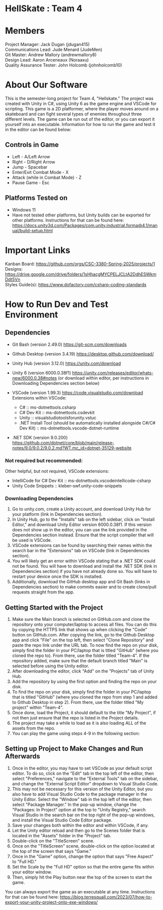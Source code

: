 # HellSkate : Team 4

# Members
Project Manager: Jack Dugan (jdugan415)\
Communications Lead: Jude Menard (JudeMen)\
Git Master: Andrew Mallory (andrewmallory8)\
Design Lead: Aaron Arceneaux (Noraaxu)\
Quality Assurance Tester: John Holcomb (johnholcomb10)

# About Our Software
This is the semester-long project for Team 4, "Hellskate." The project was created with Unity in C#, using Unity 6 as the game engine and VSCode for scripting. This game is a 2D platformer, where the player moves around on a skateboard and can fight several types of enemies throughout three different levels. The game can be run out of the editor, or you can export it yourself into an executable. Information for how to run the game and test it in the editor can be found below:

## Controls in Game
- Left - A/Left Arrow
- Right - D/Right Arrow
- Jump - Spacebar
- Enter/Exit Combat Mode - X
- Attack (while in Combat Mode) - Z
- Pause Game - Esc

## Platforms Tested on
- Windows 11
- Have not tested other platforms, but Unity builds can be exported for other platforms. Instructions for that can be found here:
  https://docs.unity3d.com/Packages/com.unity.industrial.forma@4.1/manual/build-setup.html

# Important Links
Kanban Board: https://github.com/orgs/CSC-3380-Spring-2025/projects/1 \
Designs: https://drive.google.com/drive/folders/1sHhacgMYCPELJCLtA2DdhESWkmDdt5Vn \
Styles Guide(s): https://www.dofactory.com/csharp-coding-standards

# How to Run Dev and Test Environment

## Dependencies
- Git Bash (version 2.49.0)
  https://git-scm.com/downloads

- Github Desktop (version 3.4.19)
  https://desktop.github.com/download/

- Unity Hub (version 3.12.0)
  https://unity.com/download

- Unity 6 (version 6000.0.38f1)
  https://unity.com/releases/editor/whats-new/6000.0.38#notes (or download within editor, per instructions in Downloading Dependencies section below)

- VSCode (version 1.99.3)
  https://code.visualstudio.com/download
  Extensions within VSCode:
  - C# :: ms-dotnettools.csharp
  - C# Dev Kit :: ms-dotnettools.csdevkit
  - Unity :: visualstudiotoolsforunity.vstuc
  - .NET Install Tool (should be automatically installed alongside C#/C# Dev Kit) :: ms-dotnettools.vscode-dotnet-runtime

- .NET SDK (version 9.0.200)
  https://github.com/dotnet/core/blob/main/release-notes/9.0/9.0.2/9.0.2.md?WT.mc_id=dotnet-35129-website

### Not required but recommended:
Other helpful, but not required, VSCode extensions:
  - IntelliCode for C# Dev Kit :: ms-dotnettools.vscodeintellicode-csharp
  - Unity Code Snippets :: kleber-swf.unity-code-snippets

### Downloading Dependencies
1. Go to unity.com, create a Unity account, and download Unity Hub for your platform (link in Dependencies section).
2. In Unity Hub, go to the "Installs" tab on the left sidebar, click on "Install Editor," and download Unity Editor version 6000.0.38f1. If this version does not show up in the editor, you can use the link provided in the Dependencies section instead. Ensure that the script compiler that will be used is VSCode.
3. VSCode extensions can be found by searching their names within the search bar in the "Extensions" tab on VSCode (link in Dependencies section).
4. You will likely get an error within VSCode stating that a .NET SDK could not be found. You will have to download and install the .NET SDK (link in Dependencies section) if you have not already done so. You will have to restart your device once the SDK is installed.
5. Additionally, download the GitHub desktop app and Git Bash (links in Dependencies section) to make commits easier and to create clone/pull requests straight from the app.

## Getting Started with the Project
1. Make sure the Main branch is selected on GitHub.com and clone the repository onto your computer/laptop to access all files. You can do this by copying the HTTPS link that shows up when clicking the "Code" button on GitHub.com. After copying the link, go to the Github Desktop app and click "File" on the top left, then select "Clone Repository" and paste the repo link under the URL tab. To now find the repo on your disk, simply find the folder in your PC/laptop that is titled "GitHub" (where you cloned the repo to). From there, use the folder titled "Team-4". If the repository added, make sure that the default branch titled "Main" is selected before using the Unity editor.
2. After downloading the editor, click "Add" on the "Projects" tab of Unity Hub.
3. Add the repository by using the first option and finding the repo on your disk.
4. To find the repo on your disk, simply find the folder in your PC/laptop that is titled "GitHub" (where you cloned the repo from step 1 and added to Github Desktop in step 2). From there, use the folder titled "My project" within "Team-4".
5. Once done, load the Project, it should default to the title "My Project", if not then just ensure that the repo is listed in the Project details.
6. The project may take a while to load as it is also loading ALL of the assets from the repo.
7. You can play the game using steps 4-9 in the following section:

## Setting up Project to Make Changes and Run Afterwards
1. Once in the editor, you may have to set VSCode as your default script editor. To do so, click on the "Edit" tab in the top left of the editor, then select "Preferences," navigate to the "External Tools" tab on the sidebar, and change the "External Script Editor" dropdown to Visual Studio Code.
2. This may not be necessary for this version of the Unity Editor, but you also have to add Visual Studio Code to the package manager in the Unity Editor. Select the "Window" tab in the top left of the editor, then select "Package Manager." In the pop-up window, change the "Packages: In Project" option at the top to "Unity Registry," search Visual Studio in the search bar on the top right of the pop-up windows, and install the Visual Studio Code Editor package.
3. Save your changes both within the editor and within VSCode, if any.
4. Let the Unity editor reload and then go to the Scenes folder that is located in the "Assets" folder in the "Project" tab.
5. Double-click on the "TitleScreen" scene.
6. Once on the "TitleScreen" scene, double-click on the option located at the top of the screen that says "Game."
7. Once in the "Game" option, change the option that says "Free Aspect" to "Full HD."
8. Set the Scale by the "Full HD" option so that the entire game fits within your editor window.
9. Then, simply hit the Play button near the top of the screen to start the game.

  You can always export the game as an executable at any time. Instructions for that can be found here: https://blog.terresquall.com/2023/07/how-to-export-your-unity-project-onto-exe-windows/
